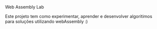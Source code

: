 Web Assembly Lab

Este projeto tem como experimentar, aprender e desenvolver algoritimos para soluções utilizando webAssembly :)
